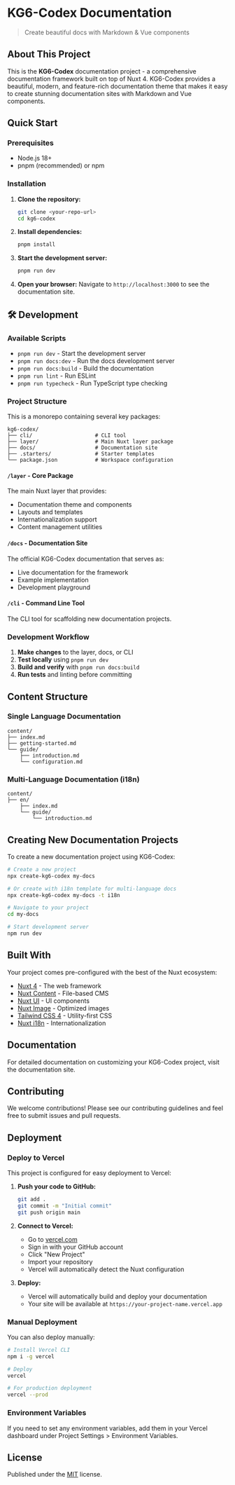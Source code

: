 # KG6-Codex Documentation

> Create beautiful docs with Markdown & Vue components

## About This Project

This is the **KG6-Codex** documentation project - a comprehensive documentation framework built on top of Nuxt 4. KG6-Codex provides a beautiful, modern, and feature-rich documentation theme that makes it easy to create stunning documentation sites with Markdown and Vue components.


## Quick Start

### Prerequisites

- Node.js 18+ 
- pnpm (recommended) or npm

### Installation

1. **Clone the repository:**
   ```bash
   git clone <your-repo-url>
   cd kg6-codex
   ```

2. **Install dependencies:**
   ```bash
   pnpm install
   ```

3. **Start the development server:**
   ```bash
   pnpm run dev
   ```

4. **Open your browser:**
   Navigate to `http://localhost:3000` to see the documentation site.

## 🛠️ Development

### Available Scripts

- `pnpm run dev` - Start the development server
- `pnpm run docs:dev` - Run the docs development server
- `pnpm run docs:build` - Build the documentation
- `pnpm run lint` - Run ESLint
- `pnpm run typecheck` - Run TypeScript type checking

### Project Structure

This is a monorepo containing several key packages:

```
kg6-codex/
├── cli/                    # CLI tool
├── layer/                  # Main Nuxt layer package
├── docs/                   # Documentation site
├── .starters/              # Starter templates
└── package.json            # Workspace configuration
```

#### `/layer` - Core Package
The main Nuxt layer that provides:
- Documentation theme and components
- Layouts and templates
- Internationalization support
- Content management utilities

#### `/docs` - Documentation Site
The official KG6-Codex documentation that serves as:
- Live documentation for the framework
- Example implementation
- Development playground

#### `/cli` - Command Line Tool
The CLI tool for scaffolding new documentation projects.

### Development Workflow

1. **Make changes** to the layer, docs, or CLI
2. **Test locally** using `pnpm run dev`
3. **Build and verify** with `pnpm run docs:build`
4. **Run tests** and linting before committing

## Content Structure

### Single Language Documentation
```
content/
├── index.md
├── getting-started.md
└── guide/
    ├── introduction.md
    └── configuration.md
```

### Multi-Language Documentation (i18n)
```
content/
├── en/
    ├── index.md
    └── guide/
        └── introduction.md

```

## Creating New Documentation Projects

To create a new documentation project using KG6-Codex:

```bash
# Create a new project
npx create-kg6-codex my-docs

# Or create with i18n template for multi-language docs
npx create-kg6-codex my-docs -t i18n

# Navigate to your project
cd my-docs

# Start development server
npm run dev
```

## Built With

Your project comes pre-configured with the best of the Nuxt ecosystem:

- [Nuxt 4](https://nuxt.com) - The web framework
- [Nuxt Content](https://content.nuxt.com/) - File-based CMS
- [Nuxt UI](https://ui.nuxt.com) - UI components
- [Nuxt Image](https://image.nuxt.com/) - Optimized images
- [Tailwind CSS 4](https://tailwindcss.com/) - Utility-first CSS
- [Nuxt i18n](https://i18n.nuxtjs.org/) - Internationalization

## Documentation

For detailed documentation on customizing your KG6-Codex project, visit the documentation site.

## Contributing

We welcome contributions! Please see our contributing guidelines and feel free to submit issues and pull requests.

## Deployment

### Deploy to Vercel

This project is configured for easy deployment to Vercel:

1. **Push your code to GitHub:**
   ```bash
   git add .
   git commit -m "Initial commit"
   git push origin main
   ```

2. **Connect to Vercel:**
   - Go to [vercel.com](https://vercel.com)
   - Sign in with your GitHub account
   - Click "New Project"
   - Import your repository
   - Vercel will automatically detect the Nuxt configuration

3. **Deploy:**
   - Vercel will automatically build and deploy your documentation
   - Your site will be available at `https://your-project-name.vercel.app`

### Manual Deployment

You can also deploy manually:

```bash
# Install Vercel CLI
npm i -g vercel

# Deploy
vercel

# For production deployment
vercel --prod
```

### Environment Variables

If you need to set any environment variables, add them in your Vercel dashboard under Project Settings > Environment Variables.

## License

Published under the [MIT](LICENSE) license.
